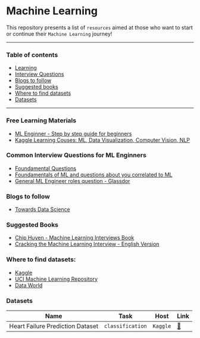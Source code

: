 # Machine Learning

This repository presents a list of `resources` aimed at those who want to start or continue their `Machine Learning` journey! 

---

### Table of contents
* [Learning](#Learning)
* [Interview Questions](#interview)
* [Blogs to follow](#blogs)
* [Suggested books](#books)
* [Where to find datasets](#host_datasets)
* [Datasets](#datasets)

---
<a name="Learning"/>

### Free Learning Materials

* [ML Enginner - Step by step guide for beginners](https://www.simplilearn.com/tutorials/machine-learning-tutoria)
* [Kaggle Learning Couses: ML, Data Visualization, Computer Vision, NLP](https://www.kaggle.com/learn)
<a name="interview"/>

### Common Interview Questions for ML Enginners

* [Foundamental Questions](https://www.springboard.com/blog/ai-machine-learning/machine-learning-interview-questions/)
* [Foundamentals of ML and questions about you correlated to ML](https://www.globalguideline.com/interview_questions/pdf/Machine-Learning-Engineer-Interview-Questions-and-Answers-2194.pdf)
* [General ML Engineer roles question - Glassdor](https://www.glassdoor.co.uk/Interview/machine-learning-engineer-interview-questions-SRCH_KO0,25.htm?countryRedirect=true)

<a name="blogs"/>

### Blogs to follow
* [Towards Data Science](https://towardsdatascience.com)


<a name="books"/>

### Suggested Books 
* [Chip Huyen - Machine Learning Interviews Book](https://huyenchip.com/ml-interviews-book/)
* [Cracking the Machine Learning Interview - English Version](https://www.amazon.it/Cracking-Machine-Learning-Interview-English-ebook/dp/B07K4Y6T3J/ref=sr_1_1?__mk_it_IT=)


<a name="host_datasets"/>

### Where to find datasets:
* [Kaggle](https://www.kaggle.com)
* [UCI Machine Learning Repository](https://archive.ics.uci.edu/ml/index.php)
* [Data World](https://data.world/datasets/open-data)


<a name="datasets"/>

### Datasets

| Name | Task | Host | Link | 
| ---- | ------- | ---- | --- |
| Heart Failure Prediction Dataset | `classification` | `Kaggle` | [🔗](https://www.kaggle.com) |

